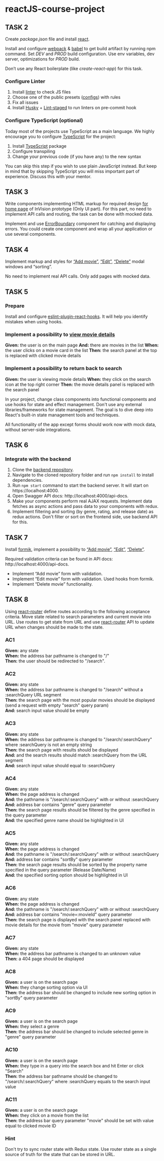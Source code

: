 # reactJS-course-project

## TASK 2

Create _package.json_ file and install [react](https://www.npmjs.com/package/react).

Install and configure [webpack](https://www.npmjs.com/package/webpack) & [babel](https://babeljs.io/) to get build artifact by running npm command.
Set _DEV_ and _PROD_ build configuration. Use env variables, dev server, optimizations for _PROD_ build.

Don’t use any React boilerplate (like _create-react-app_) for this task.

### Configure Linter

1. Install [linter](https://cogut.medium.com/what-is-linting-how-does-a-linter-work-49381f28fc60) to check JS files
2. Choose one of the public presets ([configs](https://github.com/dustinspecker/awesome-eslint#configs)) with rules
3. Fix all issues
4. Install [Husky](https://github.com/typicode/husky) + [Lint-staged](https://github.com/okonet/lint-staged) to run linters on pre-commit hook

### Configure TypeScript (optional)

Today most of the projects use TypeScript as a main language.
We highly encourage you to configure [TypeScript](https://www.typescriptlang.org/) for the project:

1. Install [TypeScript](https://www.npmjs.com/package/typescript) package
2. Configure transpiling
3. Change your previous code (if you have any) to the new syntax

You can skip this step if you wish to use plain JavaScript instead.
But keep in mind that by skipping TypeScript you will miss important part of experience.
Discuss this with your mentor.

## TASK 3

Write components implementing HTML markup for required design [for home page](https://www.figma.com/file/fKGjrOqR6nJe6LYJopGCZ8/CDP-Home-Task-%E2%80%93-React-v1?node-id=0%3A2) of InVision prototype (Only UI part).
For this part, no need to implement API calls and routing, the task can be done with mocked data.

Implement and use [ErrorBoundary](https://reactjs.org/docs/error-boundaries.html)
component for catching and displaying errors.
You could create one component and wrap all your application or use several components.

## TASK 4

Implement markup and styles for [“Add movie”](https://www.figma.com/file/fKGjrOqR6nJe6LYJopGCZ8/CDP-Home-Task-%E2%80%93-React-v1?node-id=0%3A505), [“Edit”](https://www.figma.com/file/fKGjrOqR6nJe6LYJopGCZ8/CDP-Home-Task-%E2%80%93-React-v1?node-id=0%3A1005), [“Delete”](https://www.figma.com/file/fKGjrOqR6nJe6LYJopGCZ8/CDP-Home-Task-%E2%80%93-React-v1?node-id=0%3A1817) modal windows and “sorting”.

No need to implement real API calls. Only add pages with mocked data.

## TASK 5

### Prepare

Install and configure [eslint-plugin-react-hooks](https://www.npmjs.com/package/eslint-plugin-react-hooks). It will help you identify mistakes when using hooks.

### Implement a possibility to [view movie details](https://www.figma.com/file/fKGjrOqR6nJe6LYJopGCZ8/CDP-Home-Task-%E2%80%93-React-v1?node-id=0%3A393)

**Given:** the user is on the main page
**And:** there are movies in the list
**When:** the user clicks on a movie card in the list
**Then:** the search panel at the top is replaced with clicked movie details

### Implement a possibility to return back to search

**Given:** the user is viewing movie details
**When:** they click on the search icon at the top right corner
**Then:** the movie details panel is replaced with the search panel

In your project, change class components into functional components and use hooks for state and effect management. Don't use any external libraries/frameworks for state management. The goal is to dive deep into React's built-in state management tools and techniques.

All functionality of the app except forms should work now with mock data, without server-side integrations.

## TASK 6

### Integrate with the backend

1. Clone the [backend repository](https://github.com/VarvaraZadnepriak/MoviesAPI.ReactJS).
2. Navigate to the cloned repository folder and run `npm install` to install dependencies.
3. Run `npm start` command to start the backend server. It will start on https://localhost:4000.
4. Open Swagger API docs: http://localhost:4000/api-docs.
5. Make your components perform real AJAX requests. Implement data fetches as async actions and pass data to your components with redux.
6. Implement filtering and sorting (by genre, rating, and release date) as redux actions. Don't filter or sort on the frontend side, use backend API for this.

## TASK 7

Install [formik](https://formik.org/), implement a possibility to [“Add movie”](https://www.figma.com/file/fKGjrOqR6nJe6LYJopGCZ8/CDP-Home-Task-%E2%80%93-React-v1?node-id=0%3A505), [“Edit”](https://www.figma.com/file/fKGjrOqR6nJe6LYJopGCZ8/CDP-Home-Task-%E2%80%93-React-v1?node-id=0%3A1005), [“Delete”](https://www.figma.com/file/fKGjrOqR6nJe6LYJopGCZ8/CDP-Home-Task-%E2%80%93-React-v1?node-id=0%3A1817).

Required validation criteria can be found in API docs: http://localhost:4000/api-docs.

- Implement “Add movie” form with validation.
- Implement “Edit movie” form with validation. Used hooks from formik.
- Implement “Delete movie” functionality.

## TASK 8

Using [react-router](https://reactrouter.com/) define routes according to the following acceptance criteria.
Move state related to search parameters and current movie into URL.
Use routes to get state from URL and use [react-router](https://reactrouter.com/) API to update URL when changes should be made to the state.

### AC1

**Given:** any state\
**When:** the address bar pathname is changed to "/"\
**Then:** the user should be redirected to "/search".

### AC2

**Given:** any state\
**When:** the address bar pathname is changed to "/search" without a :searchQuery URL segment\
**Then:** the search page with the most popular movies should be displayed (send a request with empty "search" query param)\
**And:** search input value should be empty

### AC3

**Given:** any state\
**When:** the address bar pathname is changed to "/search/:searchQuery" where :searchQuery is not an empty string\
**Then:** the search page with results should be displayed\
**And:** and the search results should match :searchQuery from the URL segment\
**And:** search input value should equal to :searchQuery

### AC4

**Given:** any state\
**When:** the page address is changed\
**And:** the pathname is "/search/:searchQuery" with or without :searchQuery\
**And:** address bar contains "genre" query parameter\
**Then:** the search page results should be filtered by the genre specified in the query
parameter\
**And:** the specified genre name should be highlighted in UI

### AC5

**Given:** any state\
**When:** the page address is changed\
**And:** the pathname is "/search/:searchQuery" with or without :searchQuery\
**And:** address bar contains "sortBy" query parameter\
**Then:** the search page results should be sorted by the property name specified in the query
parameter (Release Date/Name)\
**And:** the specified sorting option should be highlighted in UI

### AC6

**Given:** any state\
**When:** the page address is changed\
**And:** the pathname is "/search/:searchQuery" with or without :searchQuery\
**And:** address bar contains "movie=:movieId" query parameter\
**Then:** the search page is displayed with the search panel replaced with movie details for the movie from "movie" query parameter

### AC7

**Given:** any state\
**When:** the address bar pathname is changed to an unknown value\
**Then:** a 404 page should be displayed

### AC8

**Given:** a user is on the search page\
**When:** they change sorting option via UI\
**Then:** the address bar should be changed to include new sorting option in "sortBy" query parameter

### AC9

**Given:** a user is on the search page\
**When:** they select a genre\
**Then:** the address bar should be changed to include selected genre in "genre" query parameter

### AC10

**Given:** a user is on the search page\
**When:** they type in a query into the search box and hit Enter or click "Search"\
**Then:** the address bar pathname should be changed to "/search/:searchQuery" where :searchQuery equals to the search input value

### AC11

**Given:** a user is on the search page\
**When:** they click on a movie from the list\
**Then:** the address bar query parameter "movie" should be set with value equal to clicked movie ID

### Hint

Don't try to sync router state with Redux state. Use router state as a single source of truth for the state that can be stored in URL.
